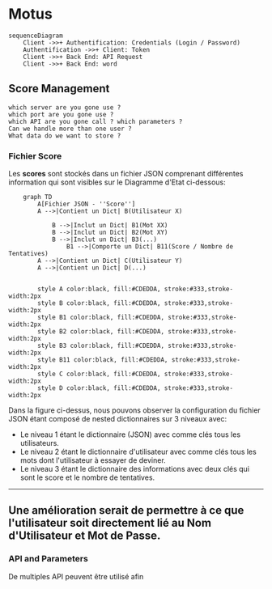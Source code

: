 # Motus 



```mermaid
sequenceDiagram
    Client ->>+ Authentification: Credentials (Login / Password)    
    Authentification ->>+ Client: Token
    Client ->>+ Back End: API Request
    Client ->>+ Back End: word
```


## Score Management


    which server are you gone use ?
    which port are you gone use ?
    which API are you gone call ? which parameters ?
    Can we handle more than one user ?
    What data do we want to store ?


### Fichier Score
Les **scores** sont stockés dans un fichier JSON comprenant différentes information qui sont visibles sur le Diagramme d'Etat ci-dessous:  

```mermaid
    graph TD
        A[Fichier JSON - ''Score''] 
        A -->|Contient un Dict| B(Utilisateur X)
        
            B -->|Inclut un Dict| B1(Mot XX)
            B -->|Inclut un Dict| B2(Mot XY)
            B -->|Inclut un Dict| B3(...)
                B1 -->|Comporte un Dict| B11(Score / Nombre de Tentatives)
        A -->|Contient un Dict| C(Utilisateur Y)
        A -->|Contient un Dict| D(...)


        style A color:black, fill:#CDEDDA, stroke:#333,stroke-width:2px
        style B color:black, fill:#CDEDDA, stroke:#333,stroke-width:2px
        style B1 color:black, fill:#CDEDDA, stroke:#333,stroke-width:2px
        style B2 color:black, fill:#CDEDDA, stroke:#333,stroke-width:2px
        style B3 color:black, fill:#CDEDDA, stroke:#333,stroke-width:2px
        style B11 color:black, fill:#CDEDDA, stroke:#333,stroke-width:2px
        style C color:black, fill:#CDEDDA, stroke:#333,stroke-width:2px
        style D color:black, fill:#CDEDDA, stroke:#333,stroke-width:2px

```

Dans la figure ci-dessus, nous pouvons observer la configuration du fichier JSON étant composé de nested dictionnaires sur 3 niveaux avec:
-   Le niveau 1 étant le dictionnaire (JSON) avec comme clés tous les utilisateurs.
-   Le niveau 2 étant le dictionnaire d'utilisateur avec comme clés tous les mots dont l'utilisateur à essayer de deviner. 
-   Le niveau 3 étant le dictionnaire des informations avec deux clés qui sont le score et le nombre de tentatives.

---
Une amélioration serait de permettre à ce que l'utilisateur soit directement lié au Nom d'Utilisateur et Mot de Passe.
---

### API and Parameters

De multiples API peuvent être utilisé afin 


